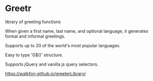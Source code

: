 # Greetr
library of greeting functions

When given a first name, last name, and optional language, it generates formal and informal greetings.

Supports up to 20 of the world's most popular languages.

Easy to type 'G$()' structure.

Supports jQuery and vanilla js query selectors.


https://walkforr.github.io/greeterLibrary/
